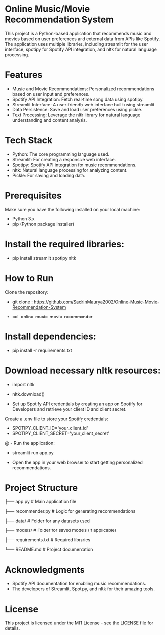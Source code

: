 # Online Music/Movie Recommendation System

This project is a Python-based application that recommends music and movies based on user preferences and external data from APIs like Spotify. The application uses multiple libraries, including streamlit for the user interface, spotipy for Spotify API integration, and nltk for natural language processing.

# Features

- Music and Movie Recommendations: Personalized recommendations based on user input and preferences.
- Spotify API Integration: Fetch real-time song data using spotipy.
- Streamlit Interface: A user-friendly web interface built using streamlit.
- Data Persistence: Save and load user preferences using pickle.
- Text Processing: Leverage the nltk library for natural language understanding and content analysis.

# Tech Stack
- Python: The core programming language used.
- Streamlit: For creating a responsive web interface.
- Spotipy: Spotify API integration for music recommendations.
- nltk: Natural language processing for analyzing content.
- Pickle: For saving and loading data.

# Prerequisites

Make sure you have the following installed on your local machine:
- Python 3.x
- pip (Python package installer)

# Install the required libraries:

- pip install streamlit spotipy nltk

# How to Run
Clone the repository:

- git clone : https://github.com/SachinMaurya2002/Online-Music-Movie-Recommendation-System

- cd- online-music-movie-recommender

# Install dependencies:

- pip install -r requirements.txt

# Download necessary nltk resources:

- import nltk
- nltk.download()

- Set up Spotify API credentials by creating an app on Spotify for Developers and retrieve your client ID and client secret.

Create a .env file to store your Spotify credentials:

- SPOTIPY_CLIENT_ID='your_client_id'
- SPOTIPY_CLIENT_SECRET='your_client_secret'

@ - Run the application:

- streamlit run app.py

- Open the app in your web browser to start getting personalized recommendations.

# Project Structure

├── app.py               # Main application file

├── recommender.py        # Logic for generating recommendations

├── data/                # Folder for any datasets used

├── models/              # Folder for saved models (if applicable)

├── requirements.txt     # Required libraries

└── README.md            # Project documentation

# Acknowledgments
- Spotify API documentation for enabling music recommendations.
- The developers of Streamlit, Spotipy, and nltk for their amazing tools.

# License
This project is licensed under the MIT License - see the LICENSE file for details.